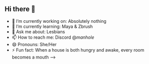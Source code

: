 ## Hi there 👋

- 🔭 I’m currently working on: Absolutely nothing
- 🌱 I’m currently learning: Maya & Zbrush
- 💬 Ask me about: Lesbians
- 📫 How to reach me: Discord @_manhole_
- 😄 Pronouns: She/Her
- ⚡ Fun fact: When a house is both hungry and awake, every room becomes a mouth
-->

